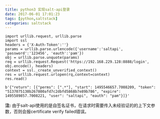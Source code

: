 ```yaml
---
title: python3 实现salt-api登录 
date: 2017-06-01 17:01:23  
tags: [python,saltstack]  
categories: saltstack
---
```

```
import urllib.request, urllib.parse
import ssl
headers = {'X-Auth-Token':''}
params = urllib.parse.urlencode({'username':'saltapi', 'password':'123456', 'eauth':'pam'})
obj = urllib.parse.unquote(params)
req = urllib.request.Request('https://192.168.229.128:8888/login', obj.encode(), headers)
context = ssl._create_unverified_context()
res = urllib.request.urlopen(rq,context=context)
res.read()

b'{"return": [{"perms": [".*"], "start": 1495546657.7008209, "token": "5137075130b267800afd7c2dbfd5868b7e89b786", "expire": 1495589857.7008221, "user": "saltapi", "eauth": "pam"}]}'
```
<!-- more -->   
**注:** 由于salt-api使用的是自签名证书，在请求时需要传入未经验证的的上下文参数，否则会报certificate verify failed错误。
